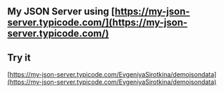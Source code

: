 ## My JSON Server using [https://my-json-server.typicode.com/](https://my-json-server.typicode.com/)

## Try it

[https://my-json-server.typicode.com/EvgeniyaSirotkina/demojsondata](https://my-json-server.typicode.com/EvgeniyaSirotkina/demojsondata)
